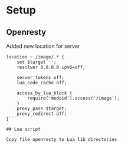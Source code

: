 
# Setup

## Openresty

Added new location for server

```
location ~ /image/.* {
    set $target '';
    resolver 8.8.8.8 ipv6=off;

    server_tokens off;
    lua_code_cache off;

    access_by_lua_block {
        require('medoid').access('/image');
    }
    proxy_pass $target;
    proxy_redirect off;
}```

## Lua script

Copy file openresty to Lua lib directories

